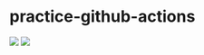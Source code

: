 # practice-github-actions

![](https://github.com/yossiee/practice-github-actions/workflows/docker-compose/badge.svg) ![](https://github.com/yossiee/practice-github-actions/workflows/Pull%20Request%20Labeler/badge.svg)

